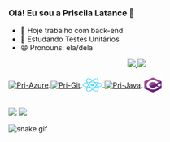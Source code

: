 ### Olá! Eu sou a Priscila Latance 👋

- 🔭 Hoje trabalho com back-end
- 🌱 Estudando Testes Unitários
- 😄 Pronouns: ela/dela

<div align="center">
  <a href="https://github.com/priscilalatance">
  <img height="180em" src="https://github-readme-stats.vercel.app/api?username=priscilalatance&show_icons=true&theme=dark&include_all_commits=true&count_private=true"/>
  <img height="180em" src="https://github-readme-stats.vercel.app/api/top-langs/?username=priscilalatance&layout=compact&langs_count=7&theme=dark"/>
</div>
  
<div style="display: inline_block"><br>
  <img align="center" alt="Pri-Azure" height="30" width="40" src="https://cdn.jsdelivr.net/gh/devicons/devicon/icons/azure/azure-original.svg">
  <img align="center" alt="Pri-Git" height="30" width="40" src="https://cdn.jsdelivr.net/gh/devicons/devicon/icons/git/git-original.svg">
  <img align="center" alt="Pri-Spring" height="30" width="40" src="https://raw.githubusercontent.com/devicons/devicon/master/icons/react/react-original.svg">
  <img align="center" alt="Pri-Java" height="30" width="40" src="https://cdn.jsdelivr.net/gh/devicons/devicon/icons/java/java-original.svg">
  <img align="center" alt="Rafa-Csharp" height="30" width="40" src="https://raw.githubusercontent.com/devicons/devicon/master/icons/csharp/csharp-original.svg">
</div>
  
  ##
 
<div> 
  <a href = "priscila.latance@gmail.com"><img src="https://img.shields.io/badge/-Gmail-%23333?style=for-the-badge&logo=gmail&logoColor=white" target="_blank"></a>
  <a href="https://www.linkedin.com/in/priscila-padilla-latance-0b962825/" target="_blank"><img src="https://img.shields.io/badge/-LinkedIn-%230077B5?style=for-the-badge&logo=linkedin&logoColor=white" target="_blank"></a> 
</div>  

![snake gif](https://github.com/priscilalatance/priscilalatance/blob/output/github-contribution-grid-snake.svg)
